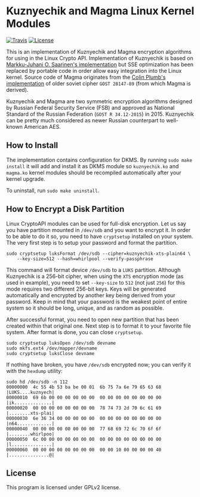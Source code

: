 Kuznyechik and Magma Linux Kernel Modules
=========================================
[![Travis](https://img.shields.io/travis/kuzcrypt/kuznyechik-kernel.svg)](https://travis-ci.org/kuzcrypt/kuznyechik-kernel)
[![License](https://img.shields.io/badge/license-GPLv2-blue.svg)](LICENSE.md)

This is an implementation of Kuznyechik and Magma encryption algorithms for using in the Linux Crypto API. Implementation of Kuznyechik is based on [Markku-Juhani O. Saarinen's implementation](https://github.com/mjosaarinen/kuznechik) but SSE optimization has been replaced by portable code in order allow easy integration into the Linux kernel. Source code of Magma originates from the [Colin Plumb's implementation](https://www.schneier.com/sccd/GOST-PLU.ZIP) of older soviet cipher `GOST 28147-89` (from which Magma is derived).

Kuznyechik and Magma are two symmetric encryption algorithms designed by Russian Federal Security Service (FSB) and approved as National Standard of the Russian Federation (`GOST R 34.12-2015`) in 2015. Kuznyechik can be pretty much considered as newer Russian counterpart to well-known American AES.


## How to Install
The implementation contains configuration for DKMS. By running `sudo make install` it will add and install it as DKMS module so `kuznyechik.ko` and `magma.ko` kernel modules should be recompiled automatically after your kernel upgrade.

To uninstall, run `sudo make uninstall`.


## How to Encrypt a Disk Partition
Linux CryptoAPI modules can be used for full-disk encryption. Let us say you have partition mounted in `/dev/sdb` and you want to encrypt it. In order to be able to do it so, you need to have `cryptsetup` installed on your system. The very first step is to setup your password and format the partition.


```
sudo cryptsetup luksFormat /dev/sdb --cipher=kuznyechik-xts-plain64 \
	--key-size=512 --hash=whirlpool --verify-passphrase
```

This command will format device `/dev/sdb` to a `LUKS` partition. Although Kuznyechik is a 256-bit cipher, when using the `XTS` encryption mode (as used in example), you need to set `--key-size` to `512` (not just `256`) for this mode requires two different 256-bit keys. Keys will be generated automatically and encrypted by another key being derived from your password. Keep in mind that your password is the weakest point of entire system so it should be long, unique, and as random as possible.

After successful format, you need to open new partition that has been created within that original one. Next step is to format it to your favorite file system. After format is done, you can close `cryptsetup`.

```
sudo cryptsetup luksOpen /dev/sdb devname
sudo mkfs.ext4 /dev/mapper/devname
sudo cryptsetup luksClose devname
```

If nothing have broken, you have `/dev/sdb` encrypted now; you can verify it with the `hexdump` utility:


```
sudo hd /dev/sdb -n 112
00000000  4c 55 4b 53 ba be 00 01  6b 75 7a 6e 79 65 63 68  |LUKS....kuznyech|
00000010  69 6b 00 00 00 00 00 00  00 00 00 00 00 00 00 00  |ik..............|
00000020  00 00 00 00 00 00 00 00  78 74 73 2d 70 6c 61 69  |........xts-plai|
00000030  6e 36 34 00 00 00 00 00  00 00 00 00 00 00 00 00  |n64.............|
00000040  00 00 00 00 00 00 00 00  77 68 69 72 6c 70 6f 6f  |........whirlpoo|
00000050  6c 00 00 00 00 00 00 00  00 00 00 00 00 00 00 00  |l...............|
00000060  00 00 00 00 00 00 00 00  00 00 10 00 00 00 00 40  |...............@|
```


## License
This program is licensed under GPLv2 license.
